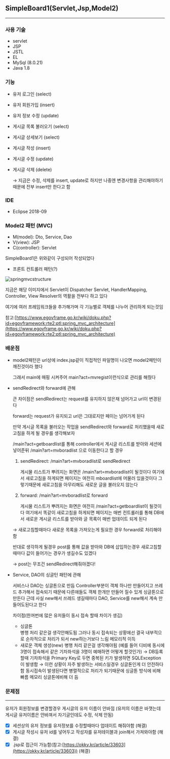 ## SimpleBoard1(Servlet,Jsp,Model2)

---

### 사용 기술

- servlet
- JSP
- JSTL
- EL
- MySql (8.0.21)
- Java 1.8

### 기능

- 유저 로그인 (select)
- 유저 회원가입 (insert)
- 유저 정보 수정 (update)
- 게시글 목록 불러오기 (select)
- 게시글 상세보기 (select)
- 게시글 작성 (insert)
- 게시글 수정 (update)
- 게시글 삭제 (delete)

    → 지금은 수정, 삭제를 insert, update로 하지만 나중엔 변경사항을 관리해야하기때문에 전부 insert만 한다고 함

### IDE

- Eclipse 2018-09

### Model2 패턴 (MVC)

- M(model): Dto, Service, Dao
- V(view): JSP
- C(controller): Servlet

SimpleBoard1은 위와같이 구성되어 작성되었다

- 프론트 컨트롤러 패턴(?)

![springmvcstructure](https://user-images.githubusercontent.com/37106432/116291278-5b7e3a00-a7cf-11eb-8232-eec573144b1c.jpg)

지금은 해당 이미지에서 Servlet이 Dispatcher Servlet, HandlerMapping, Controller, View Resolver의 역활을 전부다 하고 있다

여기에 여러 프레임워크들을 추가해가며 각 기능별로 객체를 나누어 관리하게 되는것임

참고:[https://www.egovframe.go.kr/wiki/doku.php?id=egovframework:rte2:ptl:spring_mvc_architecture](https://www.egovframe.go.kr/wiki/doku.php?id=egovframework:rte2:ptl:spring_mvc_architecture)

### 배운점

- model2패턴은 url상에 index.jsp같이 직접적인 파일명이 나오면 model2패턴이 깨진것이라 했다

    그래서 main에 매핑 시켜주어 main?act=mvregist이런식으로 관리를 해줬다

- sendRedirect와 forward에 관해

    큰 차이점은 sendRedirect는 request를 유지하지 않은채 넘어가고 url이 변경된다

    forward는 request가 유지되고 url은 그대로지만 페이는 넘어가게 된다

    만약 게시글 목록을 불러오는 작업을 sendRedirect와 forward로 처리했을때 새로고침을 하게 될 경우를 생각해보자

    /main?act=getboardlist를 통해 controller에서 게시글 리스트를 받아와 세션에 넣어준뒤 /main?art=mvboradlist 으로 이동한다고 할 경우 

    1. sendRedirect:  /main?art=mvboradlist로 sendRedirect

        게시물 리스트가 뿌려지는 화면은 /main?art=mvboradlist이 될것이다 여기에서 새로고침을 하게되면 페이지는 여전히 mboardlist에 머물러 있을것이다 그렇기때문에 새로고침을 아무리해도 새로운 글을 불러오지 않는다

    2. forward:  /main?art=mvboradlist로 forward

        게시물 리스트가 뿌려지는 화면은 여전히 /main?act=getboardlist이 될것이다 여기에서 똑같이 새로고침을 하게되면 페이지는 매번 컨트롤러를 통해 DB에서 새로운 게시글 리스트를 받아와 글 목록이 매번 업데이트 되게 된다

    → 새로고침할때마다 새로운 목록을 가져오는게 필요한 경우 forward로 처리해야함

    반대로 생각하게 될경우 post를 통해 값을 받아와 DB에 삽입하는경우 새로고침할때마다 값이 들어가는 경우가 생길수도 있겠다

    → post는 무조건 sendRedirect해줘야겠다!

- Service, DAO의 싱글턴 패턴에 관해

    서비스나 DAO는 싱글톤으로 만듬
    Controller부분이 객체 하나만 만들어지고 쓰레드 추가해서 접속되기 때문에
    다른애들도 객체 한개만 만들어 질수 있게 싱글톤으로 만든다
    근데 사실 new해서 쓰레드 생길때마다 DAO, Service를 new해서 계속 만들어도된다고 한다

    차이점(한꺼번에 많은 유저들이 동시 접속 할때 차이가 생김)

    - 싱글톤	
    병행 처리 같은걸 생각안해도됨
    그러나 동시 접속되는 상황에선 결국 내부적으로 순차적으로 처리가 되서 new하는거보다 느림
    메모리적 이득
    - 새로운 객체 생성(new)
    병행 처리 같은걸 생각해야됨
    (예를 들어 디비에 동시에 3명이 접속해서 같은 기차좌석을 3명이 예매하면 어떻게 할것인가)
    → DB등록할때 기차좌석을 Primary Key로 두면 중복된 키가 발생하면 SQLException이 발생함
    → 이런 상황이 자주 발생하는 서비스일경우 싱글톤인게 더 안전하다함
    동시접속이 발생된다면 병렬적으로 처리가 되기때문에 싱글톤 방식에 비해 빠름
    메모리 싱글톤에비해 더 듬
    
    

### 문제점

---

유저가 회원정보를 변경할경우 게시글의 유저 이름이 안바낌 (유저의 이름은 바꼇는데 게시글 유저이름은 안바껴서 자기글인데도 수정, 삭제 안됨)

- [x]  세션상의 유저 정보를 유저정보를 수정할때마다 업데이트 해줘야함 (해결)
- [x]  게시글 작성시 유저 id를 넣어두고 작성자를 유저테이블과 join해서 가져와야함 (해결)
- [x]  .jsp로 접근이 가능함(참고:[https://okky.kr/article/33603](https://okky.kr/article/33603)) (해결)
